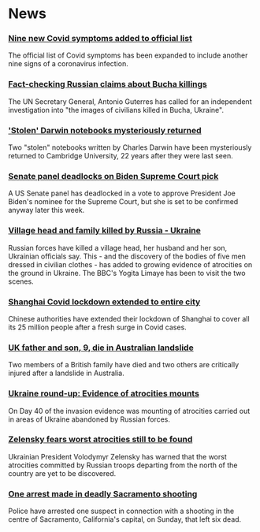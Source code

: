 # News
### [Nine new Covid symptoms added to official list](https://www.bbc.com/news/health-60982070)
The official list of Covid symptoms has been expanded to include another nine signs of a coronavirus infection.
### [Fact-checking Russian claims about Bucha killings](https://www.bbc.com/news/60981238)
The UN Secretary General, Antonio Guterres has called for an independent investigation into "the images of civilians killed in Bucha, Ukraine".
### ['Stolen' Darwin notebooks mysteriously returned](https://www.bbc.com/news/entertainment-arts-60980288)
Two "stolen" notebooks written by Charles Darwin have been mysteriously returned to Cambridge University, 22 years after they were last seen.
### [Senate panel deadlocks on Biden Supreme Court pick](https://www.bbc.com/news/world-us-canada-60986427)
A US Senate panel has deadlocked in a vote to approve President Joe Biden's nominee for the Supreme Court, but she is set to be confirmed anyway later this week.
### [Village head and family killed by Russia - Ukraine](https://www.bbc.com/news/world-europe-60989632)
Russian forces have killed a village head, her husband and her son, Ukrainian officials say. This - and the discovery of the bodies of five men dressed in civilian clothes - has added to growing evidence of atrocities on the ground in Ukraine. The BBC's Yogita Limaye has been to visit the two scenes. 
### [Shanghai Covid lockdown extended to entire city](https://www.bbc.com/news/world-asia-china-60994022)
Chinese authorities have extended their lockdown of Shanghai to cover all its 25 million people after a fresh surge in Covid cases.
### [UK father and son, 9, die in Australian landslide](https://www.bbc.com/news/world-australia-60991775)
Two members of a British family have died and two others are critically injured after a landslide in Australia.
### [Ukraine round-up: Evidence of atrocities mounts](https://www.bbc.com/news/world-europe-60987358)
On Day 40 of the invasion evidence was mounting of atrocities carried out in areas of Ukraine abandoned by Russian forces.
### [Zelensky fears worst atrocities still to be found](https://www.bbc.com/news/world-europe-60994848)
Ukrainian President Volodymyr Zelensky has warned that the worst atrocities committed by Russian troops departing from the north of the country are yet to be discovered.
### [One arrest made in deadly Sacramento shooting](https://www.bbc.com/news/world-us-canada-60990658)
Police have arrested one suspect in connection with a shooting in the centre of Sacramento, California's capital, on Sunday, that left six dead.
